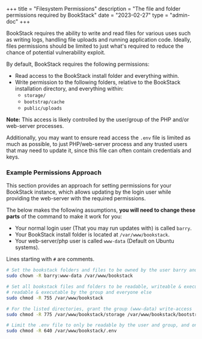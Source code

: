 +++
title = "Filesystem Permissions"
description = "The file and folder permissions required by BookStack"
date = "2023-02-27"
type = "admin-doc"
+++

BookStack requires the ability to write and read files for various uses such as writing
logs, handling file uploads and running application code.
Ideally, files permissions should be limited to just what's required to reduce the chance
of potential vulnerability exploit.

By default, BookStack requires the following permissions:

- Read access to the BookStack install folder and everything within.
- Write permission to the following folders, relative to the BookStack installation directory, and everything within:
  - `storage/`
  - `bootstrap/cache`
  - `public/uploads`

**Note:** This access is likely controlled by the user/group of the PHP and/or web-server processes. 

Additionally, you may want to ensure read access the `.env` file is limited as much as possible, to just PHP/web-server process and any trusted users that may need to update it, since this file can often contain credentials and keys.

### Example Permissions Approach

This section provides an approach for setting permissions for your BookStack instance, which allows updating by the login user while providing the web-server with the required permissions.

The below makes the following assumptions, **you will need to change these parts** of the command to make it work for you:

- Your normal login user (That you may run updates with) is called `barry`.
- Your BookStack install folder is located at `/var/www/bookstack`.
- Your web-server/php user is called `www-data` (Default on Ubuntu systems).

Lines starting with `#` are comments.

```bash
# Set the bookstack folders and files to be owned by the user barry and have the group www-data
sudo chown -R barry:www-data /var/www/bookstack

# Set all bookstack files and folders to be readable, writeable & executable by the user (barry) and
# readable & executable by the group and everyone else
sudo chmod -R 755 /var/www/bookstack

# For the listed directories, grant the group (www-data) write-access
sudo chmod -R 775 /var/www/bookstack/storage /var/www/bookstack/bootstrap/cache /var/www/bookstack/public/uploads

# Limit the .env file to only be readable by the user and group, and only writable by the user.
sudo chmod -R 640 /var/www/bookstack/.env
```
